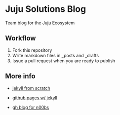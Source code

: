 # Juju Solutions Blog

Team blog for the Juju Ecosystem

## Workflow

1. Fork this repository
2. Write markdown files in _posts and _drafts
3. Issue a pull request when you are ready to publish

## More info

 - [jekyll from scratch](http://pixelcog.com/blog/2013/jekyll-from-scratch-core-architecture)

 - [github pages w/ jekyll](https://help.github.com/articles/using-jekyll-with-pages)

 - [gh blog for n00bs](http://in-the-attic.com/2013/01/04/building-a-blog-using-jekyll-bootstrap-and-github-pages-a-beginners-guide/)
